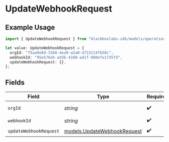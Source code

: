 # UpdateWebhookRequest

## Example Usage

```typescript
import { UpdateWebhookRequest } from "blackboxlabs-sdk/models/operations";

let value: UpdateWebhookRequest = {
  orgId: "f5aa9e8d-33b8-4ea9-a2a0-4723114fb58c",
  webhookId: "95e576d4-ad3b-4180-ad1f-080efe1735fd",
  updateWebhookRequest: {},
};
```

## Fields

| Field                                                               | Type                                                                | Required                                                            | Description                                                         |
| ------------------------------------------------------------------- | ------------------------------------------------------------------- | ------------------------------------------------------------------- | ------------------------------------------------------------------- |
| `orgId`                                                             | *string*                                                            | :heavy_check_mark:                                                  | Organization ID                                                     |
| `webhookId`                                                         | *string*                                                            | :heavy_check_mark:                                                  | Webhook ID                                                          |
| `updateWebhookRequest`                                              | [models.UpdateWebhookRequest](../../models/updatewebhookrequest.md) | :heavy_check_mark:                                                  | N/A                                                                 |